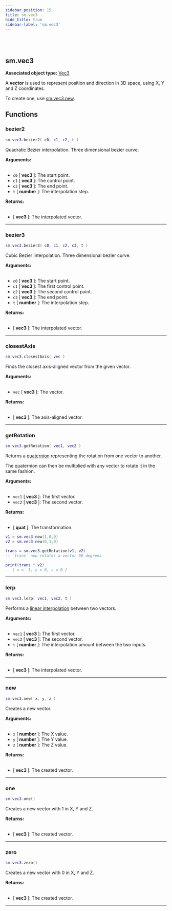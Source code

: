 ```yaml
---
sidebar_position: 15
title: sm.vec3
hide_title: true
sidebar-label: 'sm.vec3'
---
```


<br></br>

## sm.vec3

**Associated object type:** [Vec3](/docs/Terrain-Script-Environment/Userdata/Vec3)

A <strong>vector</strong> is used to represent position and direction in 3D space, using X, Y and Z coordinates.

To create one, use [sm.vec3.new](#new).

## Functions

### bezier2

```lua
sm.vec3.bezier2( c0, c1, c2, t )
```

Quadratic Bezier interpolation. Three dimensional bezier curve.

<strong>Arguments:</strong> <br></br>

- <code>c0</code> [<strong> vec3 </strong>]: The start point.
- <code>c1</code> [<strong> vec3 </strong>]: The control point.
- <code>c2</code> [<strong> vec3 </strong>]: The end point.
- <code>t</code> [<strong> number </strong>]: The interpolation step.

<strong>Returns:</strong> <br></br>

- [<strong> vec3 </strong>]: The interpolated vector.

---

### bezier3

```lua
sm.vec3.bezier3( c0, c1, c2, c3, t )
```

Cubic Bezier interpolation. Three dimensional bezier curve.

<strong>Arguments:</strong> <br></br>

- <code>c0</code> [<strong> vec3 </strong>]: The start point.
- <code>c1</code> [<strong> vec3 </strong>]: The first control point.
- <code>c2</code> [<strong> vec3 </strong>]: The second control point.
- <code>c3</code> [<strong> vec3 </strong>]: The end point.
- <code>t</code> [<strong> number </strong>]: The interpolation step.

<strong>Returns:</strong> <br></br>

- [<strong> vec3 </strong>]: The interpolated vector.

---

### closestAxis

```lua
sm.vec3.closestAxis( vec )
```

Finds the closest axis-aligned vector from the given vector.

<strong>Arguments:</strong> <br></br>

- <code>vec</code> [<strong> vec3 </strong>]: The vector.

<strong>Returns:</strong> <br></br>

- [<strong> vec3 </strong>]: The axis-aligned vector.

---

### getRotation

```lua
sm.vec3.getRotation( vec1, vec2 )
```

Returns a [quaternion](/docs/Game-Script-Environment/Userdata/Quat) representing the rotation from one vector to another.

The quaternion can then be multiplied with any vector to rotate it in the same fashion.

<strong>Arguments:</strong> <br></br>

- <code>vec1</code> [<strong> vec3 </strong>]: The first vector.
- <code>vec2</code> [<strong> vec3 </strong>]: The second vector.

<strong>Returns:</strong> <br></br>

- [<strong> quat </strong>]: The transformation.

```lua title="Example"
v1 = sm.vec3.new(1,0,0)
v2 = sm.vec3.new(0,1,0)

trans = sm.vec3.getRotation(v1, v2)
-- `trans` now rotates a vector 90 degrees

print(trans * v2)
-- { x = -1, y = 0, z = 0 }
```

---

### lerp

```lua
sm.vec3.lerp( vec1, vec2, t )
```

Performs a [linear interpolation](https://en.wikipedia.org/wiki/Linear_interpolation) between two vectors.

<strong>Arguments:</strong> <br></br>

- <code>vec1</code> [<strong> vec3 </strong>]: The first vector.
- <code>vec2</code> [<strong> vec3 </strong>]: The second vector.
- <code>t</code> [<strong> number </strong>]: The interpolation amount between the two inputs.

<strong>Returns:</strong> <br></br>

- [<strong> vec3 </strong>]: The interpolated vector.

---

### new

```lua
sm.vec3.new( x, y, z )
```

Creates a new vector.

<strong>Arguments:</strong> <br></br>

- <code>x</code> [<strong> number </strong>]: The X value.
- <code>y</code> [<strong> number </strong>]: The Y value.
- <code>z</code> [<strong> number </strong>]: The Z value.

<strong>Returns:</strong> <br></br>

- [<strong> vec3 </strong>]: The created vector.

---

### one

```lua
sm.vec3.one()
```

Creates a new vector with 1 in X, Y and Z.

<strong>Returns:</strong> <br></br>

- [<strong> vec3 </strong>]: The created vector.

---

### zero

```lua
sm.vec3.zero()
```

Creates a new vector with 0 in X, Y and Z.

<strong>Returns:</strong> <br></br>

- [<strong> vec3 </strong>]: The created vector.

---